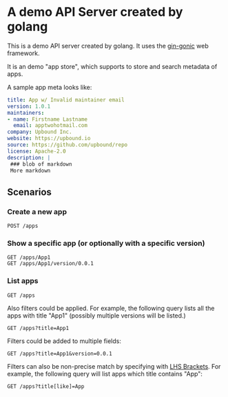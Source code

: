 # A demo API Server created by golang

This is a demo API server created by golang. It uses the [gin-gonic](https://github.com/gin-gonic/gin) web framework.

It is an demo "app store", which supports to store and search metadata of apps.

A sample app meta looks like:

```yaml
title: App w/ Invalid maintainer email
version: 1.0.1
maintainers:
- name: Firstname Lastname
  email: apptwohotmail.com
company: Upbound Inc.
website: https://upbound.io
source: https://github.com/upbound/repo
license: Apache-2.0
description: |
 ### blob of markdown
 More markdown
 ```


## Scenarios

### Create a new app

```
POST /apps
```

### Show a specific app (or optionally with a specific version)

```
GET /apps/App1
GET /apps/App1/version/0.0.1
```

### List apps

```
GET /apps
```

Also filters could be applied.
For example, the following query lists all the apps with title "App1" (possibly multiple versions will be listed.)
```
GET /apps?title=App1
```

Filters could be added to multiple fields:
```
GET /apps?title=App1&version=0.0.1
```

Filters can also be non-precise match by specifying with [LHS Brackets](https://christiangiacomi.com/posts/rest-design-principles/). For example, the following query will list apps which title contains "App":
```
GET /apps?title[like]=App
```
